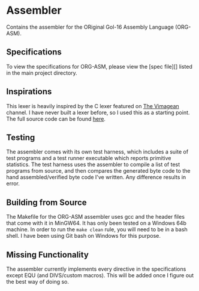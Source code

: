 # Assembler
Contains the assembler for the ORiginal Gol-16 Assembly Language (ORG-ASM).

## Specifications
To view the specifications for ORG-ASM, please view the [spec file][] listed in the main project directory.

## Inspirations
This lexer is heavily inspired by the C lexer featured on [The Vimagean][lexer-vid] channel. I have never built a lexer
before, so I used this as a starting point. The full source code can be found [here][lexer-source].

## Testing
The assembler comes with its own test harness, which includes a suite of test programs and a test runner executable
which reports primitive statistics. The test harness uses the assembler to compile a list of test programs from source,
and then compares the generated byte code to the hand assembled/verified byte code I've written. Any difference results
in error.

## Building from Source
The Makefile for the ORG-ASM assembler uses gcc and the header files that come with it in MinGW64. It has only been
tested on a Windows 64b machine. In order to run the `make clean` rule, you will need to be in a bash shell. I have been
using Git bash on Windows for this purpose.

## Missing Functionality
The assembler currently implements every directive in the specifications except EQU (and DIVS/custom macros). This will
be added once I figure out the best way of doing so.

[lexer-source]: https://github.com/ThePrimeagen/ts-rust-zig-deez/blob/master/c/src/lexer/lexer.c
[lexer-vid]: https://www.youtube.com/watch?v=Z1wpTBpjXUs
[spec-file]: ../spec/orgasm_spec.txt
